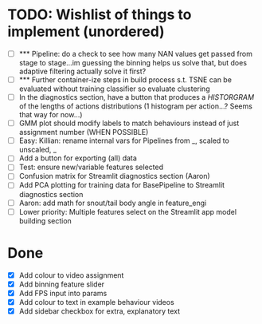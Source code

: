 # TODO: Wishlist of things to implement (unordered)
- [ ] *** Pipeline: do a check to see how many NAN values get passed from stage to stage...im guessing the binning helps us solve that, but does adaptive filtering actually solve it first?
- [ ] *** Further container-ize steps in build process s.t. TSNE can be evaluated without training classifier so evaluate clustering
- [ ] In the diagnostics section, have a button that produces a *HISTORGRAM* of the lengths of actions distributions (1 histogram per action...? Seems that way for now...)
- [ ] GMM plot should modify labels to match behaviours instead of just assignment number (WHEN POSSIBLE)
- [ ] Easy: Killian: rename internal vars for Pipelines from _, scaled to unscaled, _
- [ ] Add a button for exporting (all) data
- [ ] Test: ensure new/variable features selected
- [ ] Confusion matrix for Streamlit diagnostics section (Aaron)
- [ ] Add PCA plotting for training data for BasePipeline to Streamlit diagnostics section
- [ ] Aaron: add math for snout/tail body angle in feature_engi
- [ ] Lower priority: Multiple features select on the Streamlit app model building section

# Done
- [x] Add colour to video assignment
- [x] Add binning feature slider
- [x] Add FPS input into params
- [x] Add colour to text in example behaviour videos
- [x] Add sidebar checkbox for extra, explanatory text
